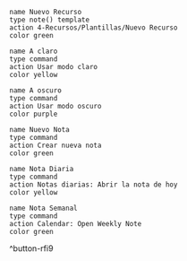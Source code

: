 ```button
name Nuevo Recurso
type note() template
action 4-Recursos/Plantillas/Nuevo Recurso
color green
```


```button
name A claro
type command
action Usar modo claro
color yellow
```

```button
name A oscuro
type command
action Usar modo oscuro
color purple
```

```button
name Nuevo Nota
type command
action Crear nueva nota
color green
```

```button
name Nota Diaria
type command
action Notas diarias: Abrir la nota de hoy
color yellow
```

```button
name Nota Semanal
type command
action Calendar: Open Weekly Note
color green
```
^button-rfi9
